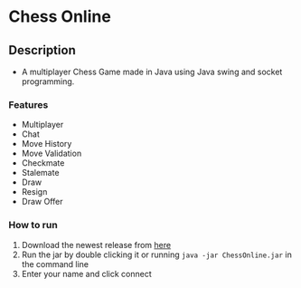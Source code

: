 # Chess Online

## Description
- A multiplayer Chess Game made in Java using Java swing and socket programming.
### Features
- Multiplayer
- Chat
- Move History
- Move Validation
- Checkmate
- Stalemate
- Draw
- Resign
- Draw Offer

### How to run
1. Download the newest release from [here](https://github.com/RedSmileTV/ChessOnline/releases)
2. Run the jar by double clicking it or running `java -jar ChessOnline.jar` in the command line
3. Enter your name and click connect